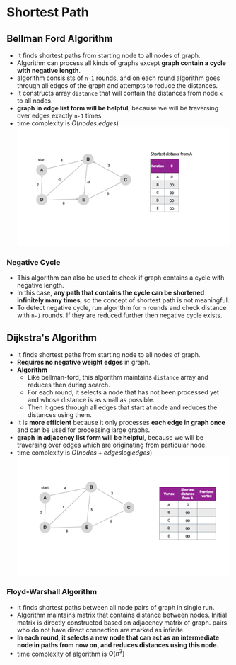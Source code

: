 # Shortest Path

## Bellman Ford Algorithm

- It finds shortest paths from starting node to all nodes of graph.
- Algorithm can process all kinds of graphs except **graph contain a cycle with negative length**.
- algorithm consisists of `n-1` rounds, and on each round algorithm goes through all edges of the graph and attempts to reduce the distances.
- It constructs array `distance` that will contain the distances from node `x` to all nodes.
- **graph in edge list form will be helpful**, because we will be traversing over edges exactly `n-1` times.
- time complexity is $O(nodes . edges)$
![bellman ford](./images/bellman.gif)

### Negative Cycle

- This algorithm can also be used to check if graph contains a cycle with negative length.
- In this case, **any path that contains the cycle can be shortened infinitely many times**, so the concept of shortest path is not meaningful.
- To detect negative cycle, run algorithm for `n` rounds and check distance with `n-1` rounds. If they are reduced further then negative cycle exists.

## Dijkstra's Algorithm

- It finds shortest paths from starting node to all nodes of graph.
- **Requires no negative weight edges** in graph.
- **Algorithm**
  - Like bellman-ford, this algorithm maintains `distance` array and reduces then during search.
  - For each round, it selects a node that has not been processed yet and whose distance is as small as possible.
  - Then it goes through all edges that start at node and reduces the distances using them.
- It is **more efficient** because it only processes **each edge in graph once** and can be used for processing large graphs.
- **graph in adjacency list form will be helpful**, because we will be traversing over edges which are originating from particular node.
- time complexity is $O(nodes + edges \log{edges})$
![dijkstra](./images/dijkstra.gif)

### Floyd-Warshall Algorithm

- It finds shortest paths between all node pairs of graph in single run.
- Algorithm maintains matrix that contains distance between nodes. Initial matrix is directly constructed based on adjacency matrix of graph. pairs who do not have direct connection are marked as infinite.
- **In each round, it selects a new node that can act as an intermediate node in paths from now on, and reduces distances using this node.**
- time complexity of algorithm is $O(n^3)$